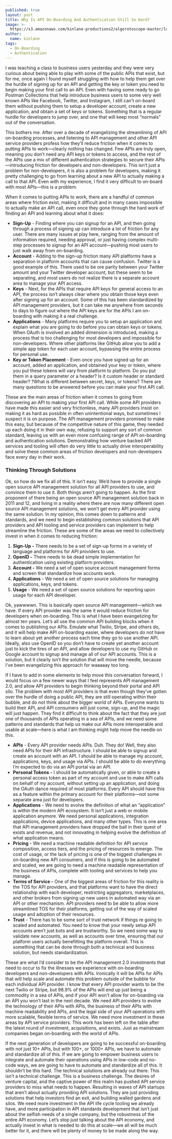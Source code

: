 ```yaml
---
published: true
layout: post
title: Why Is API On-Boarding And Authentication Still So Hard?
image: >-
  https://s3.amazonaws.com/kinlane-productions2/algorotoscope-master/lost-angeles-downtown-freeway-los-angeles-downtow-freeway-attack-planes.jpg
author:
  name: kinlane
tags:
  - On-Boarding
  - Authentication
---
```

I was teaching a class to business users yesterday and they were very curious about being able to play with some of the public APIs that exist, but for me, once again I found myself struggling with how to help them get over the hurdle of signing up for an API and getting the key or token you need to begin making your first call to an API. Even with having some ready to go Postman Collections that help introduce business users to some very well known APIs like Facebook, Twitter, and Instagram, I still can’t on-board them without pushing them to setup a developer account, create a new application, and obtain a set of keys or tokens. Something that is a regular hurdle for developers to jump over, and one that will keep most “normals” out of the conversation.

This bothers me. After over a decade of evangelizing the streamlining of API on-boarding processes, and listening to API management and other API service providers profess how they’ll reduce friction when it comes to putting APIs to work—clearly nothing has changed. Few APIs are truly open, meaning you don’t need any API keys or tokens to access, and the rest of the APIs use a mix of different authentication strategies to secure their APIs—introducing friction for developers and non-developers. This isn’t just a problem for non-developers, it is also a problem for developers, making it pretty challenging to go from learning about a new API to actually making a call to that API. Even with my experience, I find it very difficult to on-board with most APIs—this is a problem.

When it comes to putting APIs to work, there are a handful of common areas where friction exist, making it difficult and in many cases impossible to actually make an API call, even once they gone through the hard work of finding an API and learning about what it does:

*   **Sign-Up** - Finding where you can signup for an API, and then going through a process of signing up can introduce a lot of friction for any user. There are many issues at play here, ranging from the amount of information required, needing approval, or just having complex multi-step processes to signup for an API account—pushing most users to just walk away from on-boarding.
*   **Account** - Adding to the sign-up friction many API platforms have a separation in platform accounts that can cause confusion. Twitter is a good example of this. There used to be ore parity between your Twitter amount and your Twitter developer account, but these seem to be separating, and most users do not realize there is a separate account area to manage your API access.
*   **Keys** - Next, for the APIs that require API keys for general access to an API, the process isn’t always clear where you obtain those keys even after signing up for an account. Some of this has been standardized by API management providers, but it can take me anywhere from seconds to days to figure out where the API keys are for the APIs I am on-boarding with making it a real challenge.
*   **Applications** - Many platforms require you to setup an application and explain what you are going to do before you can obtain keys or tokens. When OAuth is involved an added dimension is introduced, making a process that is too challenging for most developers and impossible for non-developers. Where other platforms like GitHub allow you to add a simple app token for each user account, bypassing the entire process for personal use.
*   **Key or Token Placement** \- Even once you have signed up for an account, added an application, and obtained your key or token, where you put these tokens will vary from platform to platform. Do you put them in a query parameter or a header? Is it custom header or standard header? ?What is different between secret, keys, or tokens? There are many questions to be answered before you can make your first API call.

These are the main areas of friction when it comes to going from discovering an API to making your first API call. While some API providers have made this easier and very frictionless, many API providers insist on making it as hard as possible in often unintentional ways, but sometimes I suspect it is on purpose. The API management providers promised to make this easy, but because of the competitive nature of this game, they needed up each doing it in their own way, refusing to support any sort of common standard, leaving us with an even more confusing range of API on-boarding and authentication solutions. Demonstrating how venture backed API services and tooling will often do very little to actually drive interoperability and solve these common areas of friction developers and non-developers face every day in their work.

### Thinking Through Solutions

Ok, so how do we fix all of this. It isn’t easy. We’d have to provide a single open source API management solution for all API providers to use, and convince them to use it. Both things aren’t going to happen. As the first proponent of there being an open source API management solution back in 2011 and 12, and living in a reality where there are now many different open source API management solutions, we won’t get every API provider using the same solution. In my opinion, this comes down to patterns and standards, and we need to begin establishing common solutions that API providers and API tooling and service providers can implement to help streamline the friction. These are some of the areas we need to collectively invest in when it comes to reducing friction:

1.  **Sign-Up -** There needs to be a set of sign-up forms in a variety of language and platforms for API providers to use.
2.  **OpenID -** There needs to be dead simple implementation for authentication using existing platform providers.
3.  **Account -** We need a set of open source account management forms and screen that standardize how accounts work.
4.  **Applications** - We need a set of open source solutions for managing applications, keys, and tokens.
5.  **Usage** - We need a set of open source solutions for reporting upon usage for each API developer.

Ok, yawwwwn. This is basically open source API management—which we have. If every API provider was the same it would reduce friction for developers when on-boarding. This is what I have been evangelizing for almost ten years. Let’s all use the common API building blocks when it comes to publishing our APIs. Emulate what Twilio, Stripe, and others do, and it will help make API on-boarding easier, where developers do not have to learn about yet another process each time they go to use another API. Ideally, also use OpenID so you don’t have to create yet another account just to kick the tires of an API, and allow developers to use my GitHub or Google account to signup and manage all of our API accounts. This is a solution, but it clearly isn’t the solution that will move the needle, because I’ve been evangelizing this approach for waaaaay too long.

If I have to add in some elements to help move this conversation forward, I would focus on a few newer ways that I feel represents API management 2.0, and allow API providers to begin thinking beyond their portal and API silo. The problem with most API providers is that even though they’ve gotten over the hurdle of doing a public API, they are still operating within their bubble, and do not think about the bigger world of APIs. Everyone wants to build their API, and API consumers will just come, sign-up, and the magic will just happen. They find it difficult to think about the fact that they are just one of thousands of APIs operating in a sea of APIs, and we need some patterns and standards that help us make our APIs more interoperable and usable at scale—here is what I am thinking might help move the needle on this.

*   **APIs** - Every API provider needs APIs. Duh. They do! Well, they also need APIs for their API infrastructure. I should be able to signup and create an account with an API. I should be able to manage my account, applications, keys, and usage via APIs. I should be able to do everything I’m expected to do via an API portal via an API. 
*   **Personal Tokens -** I should be automatically given, or able to create a personal access token as part of my account and use to make API calls on behalf of my account, without setting up an application, and doing the OAuth dance required of most platforms. Every API should have this as a feature within the primary account for their platforms—not some separate area just for developers.
*   **Applications** - We need to evolve the definition of what an “application” is within the modern API ecosystem. It isn’t just a web or mobile application anymore. We need personal applications, integration applications, device applications, and many other types. This is one area that API management providers have dropped the ball in their quest of exists and revenue, and not innovating in helping evolve the definition of what application means.
*   **Pricing** - We need a machine readable definition for API service composition, access tiers, and the pricing of resources to emerge. The cost of usage, or the lack of pricing is one of the biggest challenges in on-boarding new API consumers, and if this is going to be automated and scaled, we are going to need a machine readable representation of the business of APIs, complete with tooling and services to help you manage.
*   **Terms of Service -** One of the biggest areas of friction for this reality is the TOS for API providers, and that platforms want to have the direct relationship with each developer, restricting aggregators, marketplaces, and other brokers from signing up new users in automated way via an API or other mechanism. API providers need to be able to allow more streamlined TOS for their platforms, getting out of the way of scaled usage and adoption of their resources.
*   **Trust** - There has to be some sort of trust network if things re going to scaled and automated. You need to know that your newly setup API accounts aren’t just bots and are trustworthy. So we need some way to validate new accounts, as well as accounts over time, ensuring that our platform users actually benefitting the platform overall. This is something that can be done through both a technical and business solution, but needs standardization.

These are what I’d consider to be the API management 2.0 investments that need to occur to fix the illnesses we experience with on-boarding developers and non-developers with APIs. Ironically it will be APIs for APIs that will help scale and automate this problem outside of the bubble for each individual API provider. I know that every API provider wants to be the next Twilio or Stripe, but 98.9% of the APIs will end up just being a commodity in a sea of APIs, and if your API won’t allow for on-boarding via an API you won’t last in the next decade. We need API providers to evolve the technology of their APIs with APIs, the business of their APIs with machine readability and APIs, and the legal side of your API operations with more scalable, flexible terms of service. We need more investment in these areas by API service providers. This work has been left on the table after the latest round of investment, acquisitions, and exists. Just as mainstream companies began on-boarding with the world of APIs.

If the next generation of developers are going to be successful on-boarding with not just 10+ APIs, but with 100+, or 1000+ APIs, we have to automate and standardize all of this. If we are going to empower business users to integrate and automate their operations using APIs in low-code and no-code ways, we are going to have to automate and standardize all of this. It shouldn’t be this hard. The technical solutions are already out there. This isn’t a technical challenge. This is a business challenge. The desires of venture capital, and the captive power of this realm has pushed API service providers to miss what needs to happen. Resulting in waves of API startups that aren’t about actually providing API solutions. They are just providing solutions that help investors find an exit, and building walled gardens and silos. We need more investment in the API life cycle tooling we already have, and more participation in API standards development that isn’t just about the selfish needs of a single company, but the robustness of the entire API economy. Let’s stop just talking about the API economy, and actually invest in what is needed to do this at scale—we all will be much better for it, and there will be plenty of money to be made along the way.